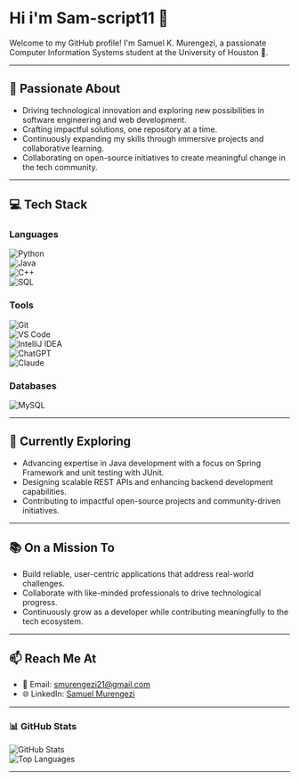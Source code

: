 # Hi i'm Sam-script11 👋  
Welcome to my GitHub profile! I'm Samuel K. Murengezi, a passionate Computer Information Systems student at the University of Houston 🚀.  

---

## 👀 **Passionate About**  
- Driving technological innovation and exploring new possibilities in software engineering and web development.  
- Crafting impactful solutions, one repository at a time.  
- Continuously expanding my skills through immersive projects and collaborative learning.  
- Collaborating on open-source initiatives to create meaningful change in the tech community.  

---

## 💻 **Tech Stack**
### **Languages**  
![Python](https://img.shields.io/badge/Python-3776AB?style=for-the-badge&logo=python&logoColor=white)  
![Java](https://img.shields.io/badge/Java-ED8B00?style=for-the-badge&logo=java&logoColor=white)  
![C++](https://img.shields.io/badge/C++-00599C?style=for-the-badge&logo=cplusplus&logoColor=white)  
![SQL](https://img.shields.io/badge/SQL-CC2927?style=for-the-badge&logo=microsoftsqlserver&logoColor=white)  

### **Tools**  
![Git](https://img.shields.io/badge/Git-F05032?style=for-the-badge&logo=git&logoColor=white)  
![VS Code](https://img.shields.io/badge/VS%20Code-007ACC?style=for-the-badge&logo=visualstudiocode&logoColor=white)  
![IntelliJ IDEA](https://img.shields.io/badge/IntelliJ%20IDEA-000000?style=for-the-badge&logo=intellijidea&logoColor=white)  
![ChatGPT](https://img.shields.io/badge/ChatGPT-10a37f?style=for-the-badge&logo=openai&logoColor=white)  
![Claude](https://img.shields.io/badge/Claude-4A90E2?style=for-the-badge&logo=dataiku&logoColor=white)  

### **Databases**  
![MySQL](https://img.shields.io/badge/MySQL-4479A1?style=for-the-badge&logo=mysql&logoColor=white)  

---

## 🌱 **Currently Exploring**  
- Advancing expertise in Java development with a focus on Spring Framework and unit testing with JUnit.  
- Designing scalable REST APIs and enhancing backend development capabilities.  
- Contributing to impactful open-source projects and community-driven initiatives.  

---

## 📚 **On a Mission To**  
- Build reliable, user-centric applications that address real-world challenges.  
- Collaborate with like-minded professionals to drive technological progress.  
- Continuously grow as a developer while contributing meaningfully to the tech ecosystem.  

---

## 📫 **Reach Me At**  
- 📧 Email: [smurengezi21@gmail.com](mailtosmurengezi21@gmail.com)  
- 🌐 LinkedIn: [Samuel Murengezi](https://www.linkedin.com/in/samuel-murengezi-373108326/)  

---

### 📊 **GitHub Stats**  
![GitHub Stats](https://github-readme-stats.vercel.app/api?username=Sam-script11&show_icons=true&theme=radical)  
![Top Languages](https://github-readme-stats.vercel.app/api/top-langs/?username=Sam-script11&layout=compact&theme=radical)  

---
